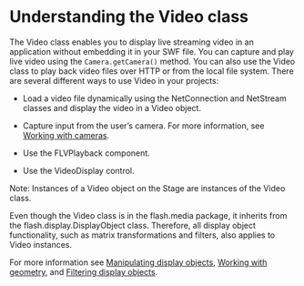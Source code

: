 # Understanding the Video class

<div>

The Video class enables you to display live streaming video in an application
without embedding it in your SWF file. You can capture and play live video using
the `Camera.getCamera()` method. You can also use the Video class to play back
video files over HTTP or from the local file system. There are several different
ways to use Video in your projects:

- Load a video file dynamically using the NetConnection and NetStream classes
  and display the video in a Video object.

- Capture input from the user’s camera. For more information, see
  [Working with cameras](WSfffb011ac560372f3fa68e8912e3ab6b8cb-8000.html).

- Use the FLVPlayback component.

- Use the VideoDisplay control.

<div>

Note: Instances of a Video object on the Stage are instances of the Video class.

</div>

Even though the Video class is in the flash.media package, it inherits from the
flash.display.DisplayObject class. Therefore, all display object functionality,
such as matrix transformations and filters, also applies to Video instances.

For more information see
[Manipulating display objects](WS5b3ccc516d4fbf351e63e3d118a9b90204-7e0c.html),
[Working with geometry](WS5b3ccc516d4fbf351e63e3d118a9b90204-7e23.html), and
[Filtering display objects](WS5b3ccc516d4fbf351e63e3d118a9b90204-7e37.html).

</div>

<div>

<div>

</div>

</div>
